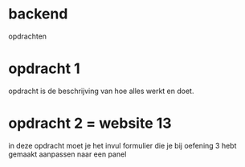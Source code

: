 # backend
opdrachten
<h1> opdracht 1 </h1>
opdracht is de beschrijving van hoe alles werkt en doet.

<h1> opdracht 2 = website 13 </h1>
in deze opdracht moet je het invul formulier die je bij oefening 3 hebt gemaakt aanpassen naar een panel
